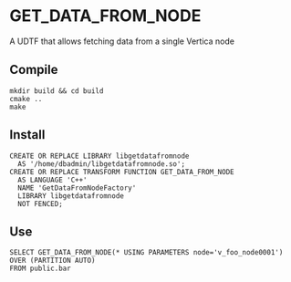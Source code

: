 # GET_DATA_FROM_NODE
A UDTF that allows fetching data from a single Vertica node


## Compile

```
mkdir build && cd build
cmake ..
make
```

## Install

```
CREATE OR REPLACE LIBRARY libgetdatafromnode 
  AS '/home/dbadmin/libgetdatafromnode.so';
CREATE OR REPLACE TRANSFORM FUNCTION GET_DATA_FROM_NODE 
  AS LANGUAGE 'C++' 
  NAME 'GetDataFromNodeFactory' 
  LIBRARY libgetdatafromnode 
  NOT FENCED;
```

## Use

```
SELECT GET_DATA_FROM_NODE(* USING PARAMETERS node='v_foo_node0001') OVER (PARTITION AUTO)
FROM public.bar
```


